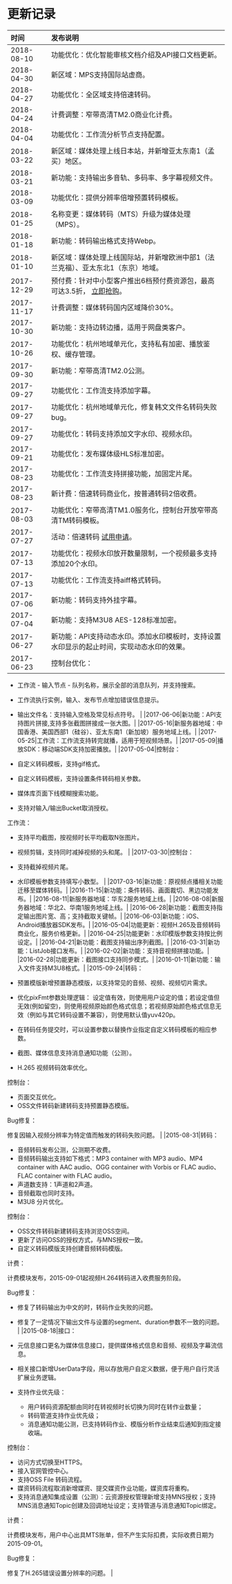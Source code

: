 # 更新记录

|时间|发布说明|
|:-|:---|
|2018-08-10|功能优化：优化智能审核文档介绍及API接口文档更新。|
|2018-04-30|新区域：MPS支持国际站虚商。|
|2018-04-27|功能优化：全区域支持倍速转码。|
|2018-04-24|计费调整：窄带高清TM2.0商业化计费。|
|2018-04-04|功能优化：工作流分析节点支持配置。|
|2018-03-22|新区域：媒体处理上线日本站，并新增亚太东南1（孟买）地区。|
|2018-03-21|新功能：支持输出多音轨、多码率、多字幕视频文件。|
|2018-03-09|功能优化：提供分辨率倍增预置转码模板。|
|2018-01-25|名称变更：媒体转码（MTS）升级为媒体处理（MPS）。|
|2018-01-18|新功能：转码输出格式支持Webp。|
|2018-01-10|新区域：媒体处理上线国际站，并新增欧洲中部1（法兰克福）、亚太东北1（东京）地域。|
|2017-12-29|预付费：针对中小型客户推出6档预付费资源包，最高可达3.5折， [立即抢购](https://common-buy.aliyun.com/?mtsbag4.57aa76de5PzBfX&commodityCode=mtsbag#/buy)。|
|2017-11-17|计费调整：媒体转码国内区域降价30%。|
|2017-10-30|新功能：支持边转边播，适用于网盘类客户。|
|2017-10-26|功能优化：杭州地域单元化，支持私有加密、播放鉴权、缓存管理。|
|2017-09-30|新功能：窄带高清TM2.0公测。|
|2017-09-27|功能优化：工作流支持添加字幕。|
|2017-09-27|功能优化：杭州地域单元化，修复韩文文件名转码失败bug。|
|2017-09-27|功能优化：转码支持添加文字水印、视频水印。|
|2017-09-21|功能优化：发布媒体级HLS标准加密。|
|2017-08-23|功能优化：工作流支持拼接功能，加固定片尾。|
|2017-08-23|新计费：倍速转码商业化，按普通转码2倍收费。|
|2017-08-03|功能优化：窄带高清TM1.0服务化，控制台开放窄带高清TM转码模板。|
|2017-07-27|活动：倍速转码 [试用申请](https://page.aliyun.com/form/5xtranscoding/index.htm)。|
|2017-07-13|功能优化：视频水印放开数量限制，一个视频最多支持添加20个水印。|
|2017-07-13|功能优化：工作流支持aiff格式转码。|
|2017-07-06|新功能：转码支持外挂字幕。|
|2017-07-04|新功能：支持M3U8 AES-128标准加密。|
|2017-06-27|新功能：API支持动态水印。添加水印模板时，支持设置水印显示的起止时间，实现动态水印的效果。|
|2017-06-23|控制台优化：

-   工作流 - 输入节点 - 队列名称，展示全部的消息队列，并支持搜索。
-   工作流执行实例，输入、发布节点增加错误信息提示。
-   输出文件名：支持输入空格及常见标点符号。 |
|2017-06-06|新功能：API支持图片拼接,支持多张截图拼接成一张大图。|
|2017-05-16|新服务器地域：中国香港、美国西部1（硅谷）、亚太东南1（新加坡）服务地域上线。|
|2017-05-25|工作流：工作流支持转完就播，适用于短视频场景。|
|2017-05-09|播放SDK：移动端SDK支持加密播放。|
|2017-05-04|控制台：

-   自定义转码模板，支持gif格式。
-   自定义转码模板，支持设置条件转码相关参数。
-   媒体库页面下线模糊搜索功能。
-   支持对输入/输出Bucket取消授权。

工作流：

-   支持平均截图，按视频时长平均截取N张图片。
-   视频剪辑，支持同时减掉视频的头和尾。 |
|2017-03-30|控制台：

-   支持截掉视频片尾。
-   水印模板参数支持填写小数型。 |
|2017-03-16|新功能：原视频点播相关功能迁移至媒体转码。|
|2016-11-15|新功能：条件转码、画面裁切、黑边功能发布。|
|2016-08-11|新服务器地域：华东2服务地域上线。|
|2016-08-08|新服务器地域：华北2、华南1服务地域上线。|
|2016-06-28|新功能：截图支持指定输出图片宽、高；支持截取关键帧。|
|2016-06-03|新功能：iOS、Android播放器SDK发布。|
|2016-05-04|功能更新：视频H.265及音频转码商业化，服务价格更新。|
|2016-04-25|功能更新：水印模版参数支持按比例设定。|
|2016-04-21|新功能：截图支持输出序列截图。|
|2016-03-31|新功能：ListJob接口发布。|
|2016-02-02|新功能：支持音视频拼接功能。|
|2016-02-28|功能更新：截图接口支持同步模式。|
|2016-01-11|新功能：输入文件支持M3U8格式。|
|2015-09-24|转码：

-   预置模版新增预置静态模版，以支持常见的音频、视频、视频切片需求。
-   优化pixFmt参数处理逻辑： 设定值有效，则使用用户设定的值；若设定值但无效\(例如留空\)，则使用视频原始颜色格式信息；若视频原始颜色格式信息无效（例如与其它转码设置不兼容），则使用默认值yuv420p。
-   在转码任务提交时，可以设置参数以替换作业指定自定义转码模板的相应参数。
-   截图、媒体信息支持消息通知功能（公测）。
-   H.265 视频转码效率优化。

控制台：

-   页面交互优化。
-   OSS文件转码新建转码支持预置静态模版。

Bug修复：

修复因输入视频分辨率为特定值而触发的转码失败问题。 |
|2015-08-31|转码：

-   音频转码发布公测，公测期不收费。
-   音频转码输出支持如下格式：MP3 container with MP3 audio、MP4 container with AAC audio、OGG container with Vorbis or FLAC audio、FLAC container with FLAC audio。
-   声道数支持：1声道和2声道。
-   音频截取也同时支持。
-   M3U8 分片优化。

控制台：

-   OSS文件转码新建转码支持浏览OSS空间。
-   更新了访问OSS的授权方式，与MNS授权一致。
-   自定义转码模版支持创建音频转码模版。

计费：

计费模块发布，2015-09-01起视频H.264转码进入收费服务阶段。

Bug修复：

-   修复了转码输出为中文的时，转码作业失败的问题。
-   修复了一定情况下输出文件与设置的segment、duration参数不一致的问题。 |
|2015-08-18|接口：

-   元信息接口更名为媒体信息接口，提供媒体格式信息和音频、视频及字幕流信息。
-   相关接口新增UserData字段，用以存放用户自定义数据，便于用户自行灵活扩展业务逻辑。
-   支持作业优先级：
    -   用户转码资源配额由同时在转视频时长切换为同时在转作业数量；
    -   转码管道支持作业优先级；
    -   消息通知功能公测，已支持转码作业、模版分析作业结束后通知到指定接收端。

控制台：

-   访问方式切换至HTTPS。
-   接入官网管控中心。
-   支持OSS File 转码流程。
-   媒资转码流程取消新增媒资、提交媒资作业功能，媒资库将重构。
-   支持消息通知集成设置（公测）：云资源授权管理新增支持MNS授权；支持MNS消息通知Topic创建及回调地址设定；支持管道与消息通知Topic绑定。

计费：

计费模块发布，用户中心出具MTS账单，但不产生实际扣费，实际收费日期为2015-09-01。

Bug修复：

修复了H.265错误设置分辨率的问题。 |

